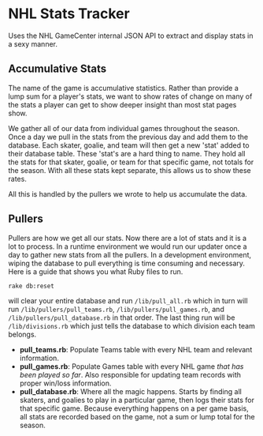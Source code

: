 NHL Stats Tracker
=================

Uses the NHL GameCenter internal JSON API to extract and display stats in a sexy manner.

Accumulative Stats
------------------

The name of the game is accumulative statistics. Rather than provide a lump sum for a player's stats, we want to show rates of change on many of the stats a player can get to show deeper insight than most stat pages show. 

We gather all of our data from individual games throughout the season. Once a day we pull in the stats from the previous day and add them to the database. Each skater, goalie, and team will then get a new 'stat' added to their database table. These 'stat's are a hard thing to name. They hold all the stats for that skater, goalie, or team for that specific game, not totals for the season. With all these stats kept separate, this allows us to show these rates.

All this is handled by the pullers we wrote to help us accumulate the data.

Pullers
-------

Pullers are how we get all our stats. Now there are a lot of stats and it is a lot to process. In a runtime environment we would run our updater once a day to gather new stats from all the pullers. In a development environment, wiping the database to pull everything is time consuming and necessary. Here is a guide that shows you what Ruby files to run.

```
rake db:reset
```
will clear your entire database and run ```/lib/pull_all.rb``` which in turn will run ```/lib/pullers/pull_teams.rb```, ```/lib/pullers/pull_games.rb```, and ```/lib/pullers/pull_database.rb``` in that order. The last thing run will be ```/lib/divisions.rb``` which just tells the database to which division each team belongs.


+ **pull_teams.rb**: Populate Teams table with every NHL team and relevant information.
+ **pull_games.rb**: Populate Games table with every NHL game *that has been played so far*. Also responsible for updating team records with proper win/loss information.
+ **pull_database.rb**: Where all the magic happens. Starts by finding all skaters, and goalies to play in a particular game, then logs their stats for that specific game. Because everything happens on a per game basis, all stats are recorded based on the game, not a sum or lump total for the season. 